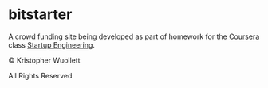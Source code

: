 bitstarter
==========

A crowd funding site being developed as part of homework for the [Coursera](https://coursera.org) class
[Startup Engineering](https://class.coursera.org/startup-001).

&copy; Kristopher Wuollett

All Rights Reserved
